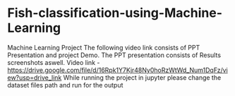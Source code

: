 # Fish-classification-using-Machine-Learning
Machine Learning Project The following video link consists of PPT Presentation and project Demo. The PPT presentation consists of Results screenshots aswell. Video link - https://drive.google.com/file/d/16Rpk1Y7Kjr48Ny0hoRzWtWd_Num1DqFz/view?usp=drive_link While running the project in jupyter please change the dataset files path and run for the output
